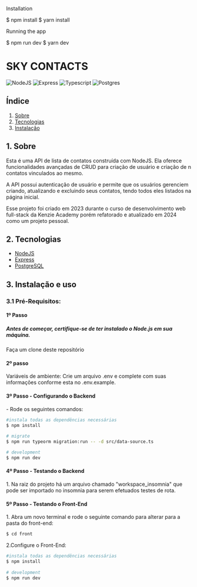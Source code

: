Installation

$ npm install
$ yarn install

Running the app

$ npm run dev
$ yarn dev

<h1 style="align-items: center">SKY CONTACTS</h1>

<div style="align-items: center">
  
![NodeJS](https://img.shields.io/badge/node.js-C3ECBC?style=for-the-badge&logo=node.js&logoColor=white) ![Express](https://img.shields.io/badge/express-FF007F.svg?style=for-the-badge&logo=express&logoColor=white) ![Typescript](https://img.shields.io/badge/TypeScript-A3CEEF?style=for-the-badge&logo=typescript&logoColor=fff) 	![Postgres](https://img.shields.io/badge/postgres-%23316192.svg?style=for-the-badge&logo=postgresql&logoColor=white) 

</div>

<h2>Índice</h2>

1. [ Sobre ](#sobre)
2. [ Tecnologias](#techs)
3. [ Instalação ](#install)

<a name="sobre"></a>

## 1. Sobre
Esta é uma API de lista de contatos construída com NodeJS. Ela oferece funcionalidades avançadas de CRUD para criação de usuário e criação de n contatos vinculados ao mesmo. 

A API possui autenticação de usuário e permite que os usuários gerenciem criando, atualizando e excluindo seus contatos, tendo todos eles listados na página inicial. 

Esse projeto foi criado em 2023 durante o curso de desenvolvimento web full-stack da Kenzie Academy porém refatorado e atualizado em 2024 como um projeto pessoal.

<a name="techs"></a>

## 2. Tecnologias

- <a name="node" href="https://nodejs.org/docs/latest/api/" target="_blank">NodeJS</a>
- <a name="express" href="https://expressjs.com/pt-br/" target="_blank">Express</a>
- <a name="postgres" href="https://www.postgresql.org/" target="_blank">PostgreSQL</a>


<a name="install"></a>

## 3. Instalação e uso

### 3.1 Pré-Requisitos:
  <h4>1º Passo</h4>
  <h5>Antes de começar, certifique-se de ter instalado o Node.js em sua máquina.</h3>
  <p>Faça um clone deste repositório</p>

  <h4>2º passo</h4>
  Variáveis de ambiente:
    Crie um arquivo .env e complete com suas informações conforme esta no .env.example.

  <h4>3º Passo - Configurando o Backend</h4>
  - Rode os seguintes comandos: 
  
  ```bash
  #instala todas as dependências necessárias
  $ npm install
    
  # migrate
  $ npm run typeorm migration:run -- -d src/data-source.ts
 
  # development
  $ npm run dev
  ```
  <h4>4º Passo - Testando o Backend</h4>
  1. Na raiz do projeto há um arquivo chamado "workspace_insomnia" que pode ser importado no insomnia para serem efetuados testes de rota.


  <h4>5º Passo - Testando o Front-End</h4>
  1. Abra um novo terminal e rode o seguinte comando para alterar para a pasta do front-end:

  ```bash
  $ cd front
  ``` 
  2.Configure o Front-End:

  ```bash
  #instala todas as dependências necessárias
  $ npm install
     
  # development
  $ npm run dev
  ```